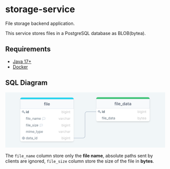 # storage-service

File storage backend application.

This service stores files in a PostgreSQL database as BLOB(bytea).

## Requirements

  * [Java 17+](https://projects.eclipse.org/projects/adoptium.temurin)
  * [Docker](https://www.docker.com/)

## SQL Diagram

![db-diagram](db/db_diagram.png)

The `file_name` column store only the **file name**, absolute paths sent by clients are ignored, `file_size` column store the size of the file in **bytes**.
